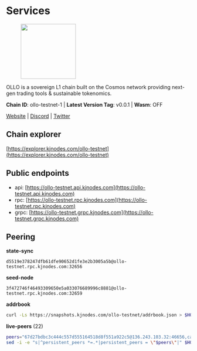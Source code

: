 # Services

<figure><img src="https://raw.githubusercontent.com/kj89/testnet_manuals/main/pingpub/logos/ollo.png" width="150" alt=""><figcaption></figcaption></figure>

OLLO is a sovereign L1 chain built on the Cosmos network providing  next-gen trading tools & sustainable tokenomics.

**Chain ID**: ollo-testnet-1 | **Latest Version Tag**: v0.0.1 | **Wasm**: OFF

[Website](https://www.ollostation.zone) | [Discord](https://discord.com/invite/GxBqZ9mSSm) | [Twitter](https://twitter.com/OLLOStation)


## Chain explorer
[https://explorer.kjnodes.com/ollo-testnet](https://explorer.kjnodes.com/ollo-testnet)

## Public endpoints

* api: [https://ollo-testnet.api.kjnodes.com](https://ollo-testnet.api.kjnodes.com)
* rpc: [https://ollo-testnet.rpc.kjnodes.com](https://ollo-testnet.rpc.kjnodes.com)
* grpc: [https://ollo-testnet.grpc.kjnodes.com](https://ollo-testnet.grpc.kjnodes.com)

## Peering

**state-sync**

```text
d5519e378247dfb61dfe90652d1fe3e2b3005a5b@ollo-testnet.rpc.kjnodes.com:32656
```

**seed-node**

```text
3f472746f46493309650e5a033076689996c8881@ollo-testnet.rpc.kjnodes.com:32659
```

**addrbook**
```bash
curl -Ls https://snapshots.kjnodes.com/ollo-testnet/addrbook.json > $HOME/.ollo/config/addrbook.json
```

**live-peers** (22)
```bash
peers="67d27bdbc3c444c557d555164518d8f551a922c5@136.243.103.32:46656,cadc2b601a188aedbe4156a6eb5a81e00770bcfc@65.108.219.110:26656,b1c40c092d4c889d14ac8db36621c114f811d797@65.109.92.241:22046,3ea40f63890f10272201edf96d2a49e197e52091@65.108.105.48:18156,2a8f0fada8b8b71b8154cf30ce44aebea1b5fe3d@146.59.116.136:26656,d5519e378247dfb61dfe90652d1fe3e2b3005a5b@65.109.68.190:32656,7dc63d58dccf6777206d5cdbc1ec1b9ba5221bd5@65.108.97.58:15656,43da48176665407ebbe40f809a0ec2c84ab0579e@65.109.24.121:26656,47655c33bdecae7f449301197d8b951a97e1b680@89.58.59.75:26656,dba5e8b41c4e369418f83a449966e4eb7ca05cd4@65.109.23.114:18156,1d576b61c0c56a9b6ef6dabf336fd3cf04c017b1@95.217.223.85:15656,a553ae4af55d127300dd707a46e715b47a82610a@65.21.131.215:26626,42beefd08b5f8580177d1506220db3a548090262@65.108.195.29:26116,5c2a752c9b1952dbed075c56c600c3a79b58c395@195.3.220.135:27006,536c816c0d32ceb601fcf047284f65dc68c0513a@65.21.134.202:26626,8c4a28db4a9f4a37725d504d6f87fb5e1aee0266@49.12.216.13:46656,da8d3ca8e1c147f0037b1c43ad3de7174f5ec1b7@209.145.59.224:26656,93085f2731cabd480d9b61397d3e1cf84f5a023b@168.119.124.130:32656,dd577d8f2e997d7e70495640aff124ddb70d1a21@95.217.192.222:26656,d6c5ff021b091a1fd93b9f811cf7fca0d31e8510@65.108.238.61:46656,9865c6e15faced6643adc228e3a59744e1b4e277@116.203.29.162:46656,d915f25a07b79216e234e736f611b881d580f8b9@185.216.203.66:32656"
sed -i -e "s|^persistent_peers *=.*|persistent_peers = \"$peers\"|" $HOME/.ollo/config/config.toml
```

